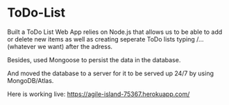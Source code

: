 # ToDo-List


Built a ToDo List Web App relies on Node.js that allows us to be able to add or delete new items as well as creating seperate ToDo lists typing /...(whatever we want) after the adress. 


Besides, used Mongoose to persist the data in the database.

And moved the database to a server for it to be served up 24/7 by using MongoDB/Atlas.



Here is working live:  https://agile-island-75367.herokuapp.com/
